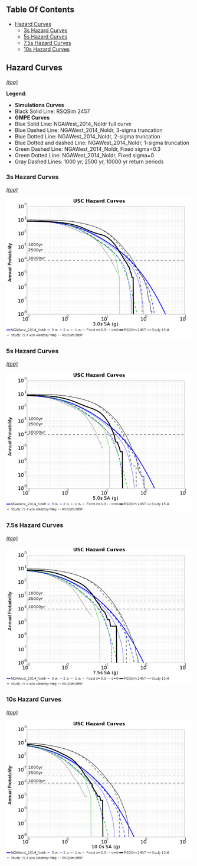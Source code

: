 ## Table Of Contents
* [Hazard Curves](#hazard-curves)
  * [3s Hazard Curves](#3s-hazard-curves)
  * [5s Hazard Curves](#5s-hazard-curves)
  * [7.5s Hazard Curves](#75s-hazard-curves)
  * [10s Hazard Curves](#10s-hazard-curves)
## Hazard Curves
*[(top)](#table-of-contents)*

**Legend**:
* **Simulations Curves**
 * Black Solid Line: RSQSim 2457
* **GMPE Curves**
 * Blue Solid Line: NGAWest_2014_NoIdr full curve
 * Blue Dashed Line: NGAWest_2014_NoIdr, 3-sigma truncation
 * Blue Dotted Line: NGAWest_2014_NoIdr, 2-sigma truncation
 * Blue Dotted and dashed Line: NGAWest_2014_NoIdr, 1-sigma truncation
* Green Dashed Line: NGAWest_2014_NoIdr, Fixed sigma=0.3
* Green Dotted Line: NGAWest_2014_NoIdr, Fixed sigma=0
* Gray Dashed Lines: 1000 yr, 2500 yr, 10000 yr return periods

### 3s Hazard Curves
*[(top)](#table-of-contents)*

![Hazard Curve](resources/USC_curves_3.0s_NGAWest_2014_NoIdr.png)

### 5s Hazard Curves
*[(top)](#table-of-contents)*

![Hazard Curve](resources/USC_curves_5.0s_NGAWest_2014_NoIdr.png)

### 7.5s Hazard Curves
*[(top)](#table-of-contents)*

![Hazard Curve](resources/USC_curves_7.5s_NGAWest_2014_NoIdr.png)

### 10s Hazard Curves
*[(top)](#table-of-contents)*

![Hazard Curve](resources/USC_curves_10.0s_NGAWest_2014_NoIdr.png)

